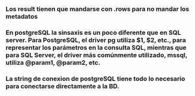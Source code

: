 ### Los result tienen que mandarse con .rows para no mandar los metadatos

### En postgreSQL la sinsaxis es un poco diferente que en SQL server. Para PostgreSQL, el driver pg utiliza $1, $2, etc., para representar los parámetros en la consulta SQL, mientras que para SQL Server, el driver más comúnmente utilizado, mssql, utiliza @param1, @param2, etc.

### La string de conexion de postgreSQL tiene todo lo necesario para conectarse directamente a la BD.